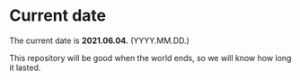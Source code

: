 # Current date

The current date is **2021.06.04.** (YYYY.MM.DD.)

This repository will be good when the world ends, so we will know how long it lasted.